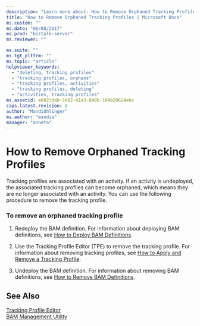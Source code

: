 ```yaml
---
description: "Learn more about: How to Remove Orphaned Tracking Profiles"
title: "How to Remove Orphaned Tracking Profiles | Microsoft Docs"
ms.custom: ""
ms.date: "06/08/2017"
ms.prod: "biztalk-server"
ms.reviewer: ""

ms.suite: ""
ms.tgt_pltfrm: ""
ms.topic: "article"
helpviewer_keywords: 
  - "deleting, tracking profiles"
  - "tracking profiles, orphans"
  - "tracking profiles, activities"
  - "tracking profiles, deleting"
  - "activities, tracking profiles"
ms.assetid: e8923dab-5d02-41a3-840b-104b20624e6c
caps.latest.revision: 8
author: "MandiOhlinger"
ms.author: "mandia"
manager: "anneta"
---
```

# How to Remove Orphaned Tracking Profiles
Tracking profiles are associated with an activity. If an activity is undeployed, the associated tracking profiles can become orphaned, which means they are no longer associated with an activity. You can use the following procedure to remove the tracking profile.  
  
### To remove an orphaned tracking profile  
  
1.  Redeploy the BAM definition. For information about deploying BAM definitions, see [How to Deploy BAM Definitions](../core/how-to-deploy-bam-definitions.md).  
  
2.  Use the Tracking Profile Editor (TPE) to remove the tracking profile. For information about removing tracking profiles, see [How to Apply and Remove a Tracking Profile](../core/how-to-apply-and-remove-a-tracking-profile.md).  
  
3.  Undeploy the BAM definition. For information about removing BAM definitions, see [How to Remove BAM Definitions](../core/how-to-remove-bam-definitions.md).  
  
## See Also  
 [Tracking Profile Editor](../core/tracking-profile-editor.md)   
 [BAM Management Utility](../core/bam-management-utility.md)
